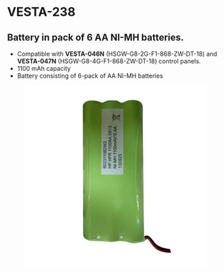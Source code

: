 # VESTA-238

## Battery in pack of 6 AA NI-MH batteries.

* Compatible with **VESTA-046N** (HSGW-G8-2G-F1-868-ZW-DT-18) and **VESTA-047N** (HSGW-G8-4G-F1-868-ZW-DT-18) control panels.
* 1100 mAh capacity
* Battery consisting of 6-pack of AA NI-MH batteries

<figure><img src=".gitbook/assets/image (6) (1) (1) (1).png" alt=""><figcaption></figcaption></figure>
